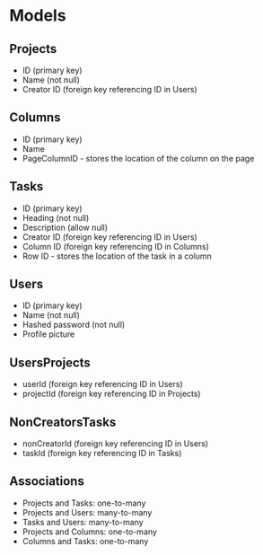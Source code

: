 # Models

## Projects

* ID (primary key)
* Name (not null)
* Creator ID (foreign key referencing ID in Users)

## Columns

* ID (primary key)
* Name
* PageColumnID - stores the location of the column on the page

## Tasks

* ID (primary key)
* Heading (not null)
* Description (allow null)
* Creator ID (foreign key referencing ID in Users)
* Column ID (foreign key referencing ID in Columns)
* Row ID - stores the location of the task in a column

## Users

* ID (primary key)
* Name (not null)
* Hashed password (not null)
* Profile picture

## UsersProjects

* userId (foreign key referencing ID in Users)
* projectId (foreign key referencing ID in Projects)

## NonCreatorsTasks

* nonCreatorId (foreign key referencing ID in Users)
* taskId (foreign key referencing ID in Tasks)

## Associations

* Projects and Tasks: one-to-many
* Projects and Users: many-to-many
* Tasks and Users: many-to-many
* Projects and Columns: one-to-many
* Columns and Tasks: one-to-many

